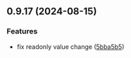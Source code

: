 ## 0.9.17 (2024-08-15)


### Features

* fix readonly value change ([5bba5b5](https://github.com/tiavina-mika/mui-tiptap-editor/commit/5bba5b52362b807e2371a703713ce4cc90ca4efb))

